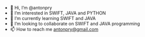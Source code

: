 - 👋 Hi, I’m @antonpry
- 👀 I’m interested in SWIFT, JAVA and PYTHON
- 🌱 I’m currently learning SWIFT and JAVA
- 💞️ I’m looking to collaborate on SWIFT and JAVA programming
- 📫 How to reach me antonpry@gmail.com

<!---
antonpry/antonpry is a ✨ special ✨ repository because its `README.md` (this file) appears on your GitHub profile.
You can click the Preview link to take a look at your changes.
--->
